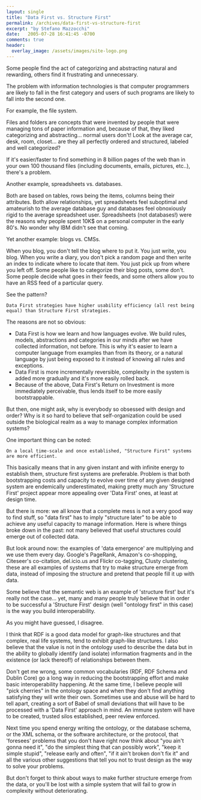 ```yaml
---
layout: single
title: "Data First vs. Structure First"
permalink: /archives/data-first-vs-structure-first
excerpt: "by Stefano Mazzocchi"
date:   2005-07-28 16:41:45 -0700
comments: true
header:
  overlay_image: /assets/images/site-logo.png
---
```


Some people find the act of categorizing and abstracting natural and rewarding, others find it frustrating and unnecessary.

The problem with information technologies is that computer programmers are likely to fall in the first category and users of such programs are likely to fall into the second one.

For example, the file system.

Files and folders are concepts that were invented by people that were managing tons of paper information and, because of that, they liked categorizing and abstracting... normal users don't! Look at the average car, desk, room, closet... are they all perfectly ordered and structured, labeled and well categorized?

If it's easier/faster to find something in 8 billion pages of the web than in your own 100 thousand files (including documents, emails, pictures, etc..), there's a problem.

Another example, spreadsheets vs. databases.

Both are based on tables, rows being the items, columns being their attributes. Both allow relationships, yet spreadsheets feel suboptimal and amateurish to the average database guy and databases feel obnoxiously rigid to the average spreadsheet user. Spreadsheets (not databases!) were the reasons why people spent 10K$ on a personal computer in the early 80's. No wonder why IBM didn't see that coming.

Yet another example: blogs vs. CMSs.

When you blog, you don't tell the blog where to put it. You just write, you blog. When you write a diary, you don't pick a random page and then write an index to indicate where to locate that item. You just pick up from where you left off. Some people like to categorize their blog posts, some don't. Some people decide what goes in their feeds, and some others allow you to have an RSS feed of a particular query.

See the pattern?

```
Data First strategies have higher usability efficiency (all rest being equal) than Structure First strategies.
```

The reasons are not so obvious:

* Data First is how we learn and how languages evolve. We build rules, models, abstractions and categories in our minds after we have collected information, not before. This is why it's easier to learn a computer language from examples than from its theory, or a natural language by just being exposed to it instead of knowing all rules and exceptions.
* Data First is more incrementally reversible, complexity in the system is added more gradually and it's more easily rolled back.
* Because of the above, Data First's Return on Investment is more immediately perceivable, thus lends itself to be more easily bootstrappable.

But then, one might ask, why is everybody so obsessed with design and order? Why is it so hard to believe that self-organization could be used outside the biological realm as a way to manage complex information systems?

One important thing can be noted:

```
On a local time-scale and once established, "Structure First" systems are more efficient.
```

This basically means that in any given instant and with infinite energy to establish them, structure first systems are preferable. Problem is that both bootstrapping costs and capacity to evolve over time of any given designed system are endemically underestimated, making pretty much any 'Structure First' project appear more appealing over 'Data First' ones, at least at design time.

But there is more: we all know that a complete mess is not a very good way to find stuff, so "data first" has to imply "structure later" to be able to achieve any useful capacity to manage information. Here is where things broke down in the past: not many believed that useful structures could emerge out of collected data.

But look around now: the examples of 'data emergence' are multiplying and we use them every day. Google's PageRank, Amazon's co-shopping, Citeseer's co-citation, del.icio.us and Flickr co-tagging, Clusty clustering, these are all examples of systems that try to make structure emerge from data, instead of imposing the structure and pretend that people fill it up with data.

Some believe that the semantic web is an example of 'structure first' but it's really not the case... yet, many and many people truly believe that in order to be successful a 'Structure First' design (well "ontology first" in this case) is the way you build interoperability.

As you might have guessed, I disagree.

I think that RDF is a good data model for graph-like structures and that complex, real life systems, tend to exhibit graph-like structures. I also believe that the value is not in the ontology used to describe the data but in the ability to globally identify (and isolate) information fragments and in the existence (or lack thereof!) of relationships between them.

Don't get me wrong, some common vocabularies (RDF, RDF Schema and Dublin Core) go a long way in reducing the bootstrapping effort and make basic interoperability happening. At the same time, I believe people will "pick cherries" in the ontology space and when they don't find anything satisfying they will write their own. Sometimes use and abuse will be hard to tell apart, creating a sort of Babel of small deviations that will have to be processed with a 'Data First' approach in mind. An immune system will have to be created, trusted silos established, peer review enforced.

Next time you spend energy writing the ontology, or the database schema, or the XML schema, or the software architecture, or the protocol, that 'foresees' problems that you don't have right now think about "you ain't gonna need it", "do the simplest thing that can possibly work", "keep it simple stupid", "release early and often", "if it ain't broken don't fix it" and all the various other suggestions that tell you not to trust design as the way to solve your problems.

But don't forget to think about ways to make further structure emerge from the data, or you'll be lost with a simple system that will fail to grow in complexity without deteriorating.
